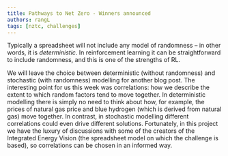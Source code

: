 ```yaml
---
title: Pathways to Net Zero - Winners announced
authors: rangL
tags: [nztc, challenges]
---
```


Typically a spreadsheet will not include any model of randomness – in other words, it is *deterministic*. In reinforcement learning it can be straightforward to include randomness, and this is one of the strengths of RL.  

We will leave the choice between deterministic (without randomness) and stochastic (with randomness) modelling for another blog post. The interesting point for us this week was correlations: how we describe the extent to which random factors tend to move together. In deterministic modelling there is simply no need to think about how, for example, the prices of natural gas price and blue hydrogen (which is derived from natural gas) move together. In contrast, in stochastic modelling different correlations could even drive different solutions. Fortunately, in this project we have the luxury of discussions with some of the creators of the Integrated Energy Vision (the spreadsheet model on which the challenge is based), so correlations can be chosen in an informed way. 
